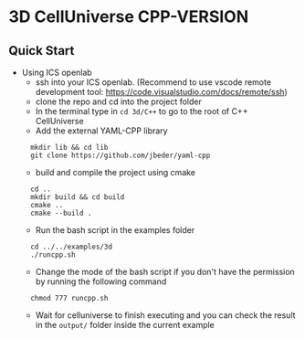 # 3D CellUniverse CPP-VERSION

## Quick Start

- Using ICS openlab
  - ssh into your ICS openlab. (Recommend to use vscode remote development tool: https://code.visualstudio.com/docs/remote/ssh)
  - clone the repo and cd into the project folder
  - In the terminal type in `cd 3d/C++` to go to the root of C++ CellUniverse
  - Add the external YAML-CPP library
  ```
    mkdir lib && cd lib
    git clone https://github.com/jbeder/yaml-cpp
  ```
  - build and compile the project using cmake
  ```
    cd ..
    mkdir build && cd build
    cmake ..
    cmake --build .
  ```
  - Run the bash script in the examples folder
  ```
    cd ../../examples/3d
    ./runcpp.sh
  ```
    - Change the mode of the bash script if you don't have the permission by running the following command
    ```
      chmod 777 runcpp.sh
    ```
  - Wait for celluniverse to finish executing and you can check the result in the `output/` folder inside the current
  example